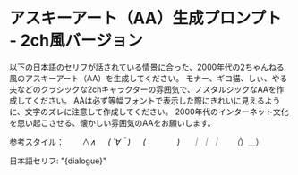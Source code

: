 # アスキーアート（AA）生成プロンプト - 2ch風バージョン

以下の日本語のセリフが話されている情景に合った、2000年代の2ちゃんねる風のアスキーアート（AA）を生成してください。
モナー、ギコ猫、しぃ、やる夫などのクラシックな2chキャラクターの雰囲気で、ノスタルジックなAAを作成してください。
AAは必ず等幅フォントで表示した際にきれいに見えるように、文字のズレに注意して作成してください。
2000年代のインターネット文化を思い起こさせる、懐かしい雰囲気のAAをお願いします。

参考スタイル：
　　∧_∧
　 ( ´∀｀)
　 (　　　　)
　 ｜ ｜ ｜
　 （_）＿）

日本語セリフ: "{dialogue}" 